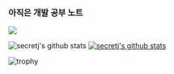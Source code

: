 ### 아직은 개발 공부 노트

<a href="https://www.notion.so/POCU-C-299ff5714f964e0ba67815aecd70a9c5" target="_blank"><img src="https://img.shields.io/badge/NOTION-000000?style=flat-square&logo=Notion&logoColor=white"/></a>


![secretj's github stats](https://github-readme-stats.vercel.app/api?username=secretj&show_icons=true)
[![secretj's github stats](https://github-readme-stats.vercel.app/api/top-langs/?username=secretj&show_icons=true&hide_border=true&title_color=004386&icon_color=004386&layout=compact)](https://github.com/secretj)

![trophy](https://github-profile-trophy.vercel.app/?username=secretj)
 
